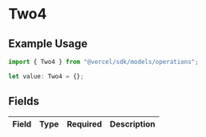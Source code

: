 # Two4

## Example Usage

```typescript
import { Two4 } from "@vercel/sdk/models/operations";

let value: Two4 = {};
```

## Fields

| Field       | Type        | Required    | Description |
| ----------- | ----------- | ----------- | ----------- |